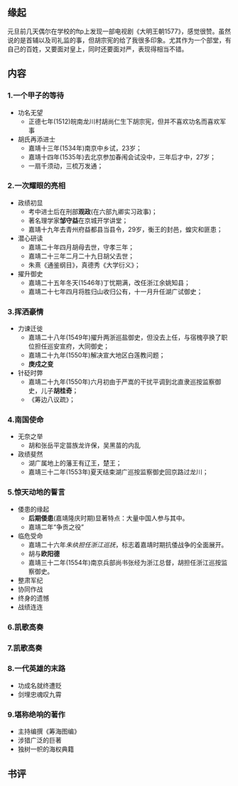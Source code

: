 ##  缘起
元旦前几天偶尔在学校的ftp上发现一部电视剧《大明王朝1577》，感觉很赞。虽然说的是首辅以及司礼监的事，但胡宗宪的给了我很多印象。尤其作为一个部堂，有自己的百姓，又要面对皇上，同时还要面对严，表现得相当不错。
##  内容

###  1.一个甲子的等待
+ 功名无望
	+ 正德七年(1512)皖南龙川村胡尚仁生下胡宗宪，但并不喜欢功名而喜欢军事
+ 胡氏再添进士
	+ 嘉靖十三年(1534年)南京中乡试，23岁；
	+ 嘉靖十四年(1535年)去北京参加春闱会试没中，三年后才中，27岁；
	+ 一扇千须动，三梳万发通；

###  2.一次耀眼的亮相
+ 政绩初显  
	+ 考中进士后在刑部**观政**(在六部九卿实习政事)；
	+ 著名理学家**邹守益**在京城开学讲堂；
	+ 嘉靖十九年去青州府益都县当县令，29岁，衡王的封邑，蝗灾和匪患；
+ 潜心研读
	+ 嘉靖二十年四月胡母去世，守孝三年；
	+ 嘉靖二十三年二月二十九日胡父去世；
	+ 朱熹《通鉴纲目》，真德秀《大学衍义》；
+ 擢升御史
	+ 嘉靖二十五年冬天(1546年)丁忧期满，改任浙江余姚知县；
	+ 嘉靖二十七年四月将胜归山收归公有，十一月升任湖广试御史；

###  3.挥洒豪情
+ 力谏迁徙
	+ 嘉靖二十八年(1549年)擢升两浙巡盐御史，但没去上任，与宿槐亭换了职位担任巡安宣府，大同御史；
	+ 嘉靖二十九年(1550年)解决宣大地区白莲教问题；
	+ **庚戍之变**
+ 针砭时弊
	+ 嘉靖二十九年(1550年)六月初由于严嵩的干扰平调到北直隶巡按监察御史，儿子**胡桂奇**；
	+ 《筹边八议疏》；

###  4.南国使命
+  无奈之举
	+  胡和张岳平定苗族龙许保，吴黑苗的内乱
+  政绩斐然
	+  湖广属地上的藩王有辽王，楚王；
	+  嘉靖三十二年(1553年)夏天结束湖广巡按监察御史回京路过龙川；

###  5.惊天动地的誓言
+ 倭患的缘起
	+ **后期倭患**(嘉靖隆庆时期)显著特点：大量中国人参与其中。
	+ 嘉靖二年“争贡之役”
+ 临危受命
	+ 嘉靖二十六年*朱纨担任浙江巡抚*，标志着嘉靖时期抗倭战争的全面展开。
	+ 胡与**欧阳德**
	+ 嘉靖三十二年(1554年)南京兵部尚书张经为浙江总督，胡担任浙江巡按监察御史。
+ 整肃军纪
+ 协同作战
+ 终身的遗憾
+ 战绩连连

###  6.凯歌高奏

###  7.凯歌高奏

###  8.一代英雄的末路
+ 功成名就终遭贬
+ 剑埋忠魂叹九霄

###  9.堪称绝响的著作
+ 主持编撰《筹海图编》
+ 涉猎广泛的巨著
+ 独树一帜的海权典籍
##  书评